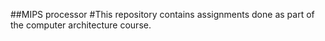 ##MIPS processor
#This repository contains assignments done as part of the computer architecture course.

